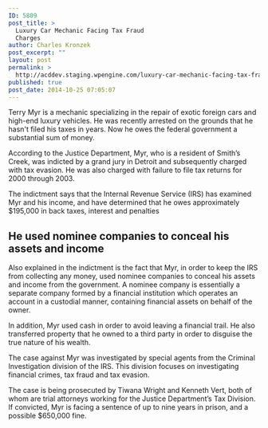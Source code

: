 ```yaml
---
ID: 5809
post_title: >
  Luxury Car Mechanic Facing Tax Fraud
  Charges
author: Charles Kronzek
post_excerpt: ""
layout: post
permalink: >
  http://acddev.staging.wpengine.com/luxury-car-mechanic-facing-tax-fraud-charges.html
published: true
post_date: 2014-10-25 07:05:07
---
```

Terry Myr is a mechanic specializing in the repair of exotic foreign cars and high-end luxury vehicles. He was recently arrested on the grounds that he hasn't filed his taxes in years. Now he owes the federal government a substantial sum of money.

According to the Justice Department, Myr, who is a resident of Smith’s Creek, was indicted by a grand jury in Detroit and subsequently charged with tax evasion. He was also charged with failure to file tax returns for 2000 through 2003.<!--more-->

The indictment says that the Internal Revenue Service (IRS) has examined Myr and his income, and have determined that he owes approximately $195,000 in back taxes, interest and penalties

<h2>He used nominee companies to conceal his assets and income</h2>

Also explained in the indictment is the fact that Myr, in order to keep the IRS from collecting any money, used nominee companies to conceal his assets and income from the government. A nominee company is essentially a separate company formed by a financial institution which operates an account in a custodial manner, containing financial assets on behalf of the owner.

In addition, Myr used cash in order to avoid leaving a financial trail. He also transferred property that he owned to a third party in order to disguise the true nature of his wealth.

The case against Myr was investigated by special agents from the Criminal Investigation division of the IRS. This division focuses on investigating financial crimes, tax fraud and tax evasion.

The case is being prosecuted by Tiwana Wright and Kenneth Vert, both of whom are trial attorneys working for the Justice Department’s Tax Division. If convicted, Myr is facing a sentence of up to nine years in prison, and a possible $650,000 fine.